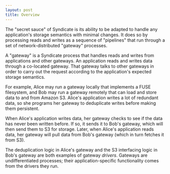 ```yaml
---
layout: post
title: Overview
---
```



The "secret sauce" of Syndicate is its ability to be adapted to handle any
application's storage semantics with minimal changes.  It does so by processing
reads and writes as a sequence of "pipelines" that run through a set of
network-distributed "gateway" processes.

A "gateway" is a Syndicate process that handles reads and writes from
applications and other gateways.  An application reads and writes data through a
co-located gateway.  That gateway talks to other gateways in order to carry out
the request according to the application's expected storage semantics.

For example, Alice may run a gateway locally that implements a FUSE filesystem,
and Bob may run a gateway remotely that can load and store data to and from
Amazon S3.  Alice's application writes a lot of redundant data, so she programs
her gateway to deduplicate writes before making them persistent.

When Alice's application writes data, her gateway checks to see if the data has
never been written before.  If so, it sends it to Bob's
gateway, which will then send them to S3 for storage.  Later, when Alice's
application reads data, her gateway will pull data from Bob's gateway (which in
turn fetches it from S3).

The deduplication logic in Alice's gateway and the S3 interfacing logic in Bob's
gateway are both examples of gateway *drivers*.  Gateways are undifferentiated
processes; their application-specific functionality comes from the drivers they
run.
